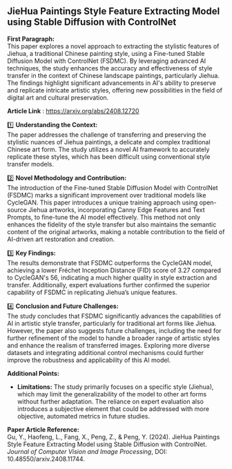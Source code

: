 ## **JieHua Paintings Style Feature Extracting Model using Stable Diffusion with ControlNet**

**First Paragraph:**  
This paper explores a novel approach to extracting the stylistic features of Jiehua, a traditional Chinese painting style, using a Fine-tuned Stable Diffusion Model with ControlNet (FSDMC). By leveraging advanced AI techniques, the study enhances the accuracy and effectiveness of style transfer in the context of Chinese landscape paintings, particularly Jiehua. The findings highlight significant advancements in AI's ability to preserve and replicate intricate artistic styles, offering new possibilities in the field of digital art and cultural preservation.  

**Article Link** : https://arxiv.org/abs/2408.12720

1️⃣ **Understanding the Context:**  
The paper addresses the challenge of transferring and preserving the stylistic nuances of Jiehua paintings, a delicate and complex traditional Chinese art form. The study utilizes a novel AI framework to accurately replicate these styles, which has been difficult using conventional style transfer models.

2️⃣ **Novel Methodology and Contribution:**  
The introduction of the Fine-tuned Stable Diffusion Model with ControlNet (FSDMC) marks a significant improvement over traditional models like CycleGAN. This paper introduces a unique training approach using open-source Jiehua artworks, incorporating Canny Edge Features and Text Prompts, to fine-tune the AI model effectively. This method not only enhances the fidelity of the style transfer but also maintains the semantic content of the original artworks, making a notable contribution to the field of AI-driven art restoration and creation.

3️⃣ **Key Findings:**  
The results demonstrate that FSDMC outperforms the CycleGAN model, achieving a lower Fréchet Inception Distance (FID) score of 3.27 compared to CycleGAN's 56, indicating a much higher quality in style extraction and transfer. Additionally, expert evaluations further confirmed the superior capability of FSDMC in replicating Jiehua’s unique features.

4️⃣ **Conclusion and Future Challenges:**  
The study concludes that FSDMC significantly advances the capabilities of AI in artistic style transfer, particularly for traditional art forms like Jiehua. However, the paper also suggests future challenges, including the need for further refinement of the model to handle a broader range of artistic styles and enhance the realism of transferred images. Exploring more diverse datasets and integrating additional control mechanisms could further improve the robustness and applicability of this AI model.

**Additional Points:**  
- **Limitations:** The study primarily focuses on a specific style (Jiehua), which may limit the generalizability of the model to other art forms without further adaptation. The reliance on expert evaluation also introduces a subjective element that could be addressed with more objective, automated metrics in future studies.

**Paper Article Reference:**  
Gu, Y., Haofeng, L., Fang, X., Peng, Z., & Peng, Y. (2024). JieHua Paintings Style Feature Extracting Model using Stable Diffusion with ControlNet. *Journal of Computer Vision and Image Processing*, DOI: 10.48550/arxiv.2408.11744.